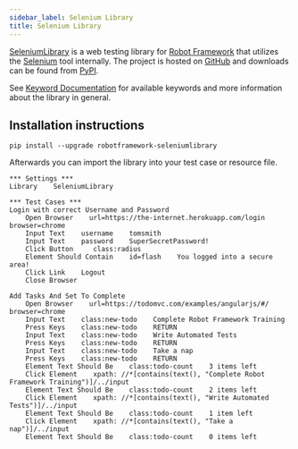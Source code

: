 ```yaml
---
sidebar_label: Selenium Library
title: Selenium Library
---
```


[SeleniumLibrary](https://github.com/robotframework/SeleniumLibrary/) is a web testing library for [Robot Framework](https://robotframework.org) that utilizes the [Selenium](https://www.seleniumhq.org/) tool internally. The project is hosted on [GitHub](https://github.com/robotframework/SeleniumLibrary) and downloads can be found from [PyPI](https://pypi.python.org/pypi/robotframework-seleniumlibrary).

See [Keyword Documentation](https://robotframework.org/SeleniumLibrary/SeleniumLibrary.html) for available keywords and more information about the library in general.

## Installation instructions

```shell
pip install --upgrade robotframework-seleniumlibrary
```

Afterwards you can import the library into your test case or resource file.


```robotframework	
*** Settings ***
Library    SeleniumLibrary

*** Test Cases ***
Login with correct Username and Password
    Open Browser    url=https://the-internet.herokuapp.com/login    browser=chrome
    Input Text    username    tomsmith
    Input Text    password    SuperSecretPassword!
    Click Button     class:radius
    Element Should Contain    id=flash    You logged into a secure area!
    Click Link    Logout
    Close Browser

Add Tasks And Set To Complete
    Open Browser    url=https://todomvc.com/examples/angularjs/#/    browser=chrome
    Input Text    class:new-todo    Complete Robot Framework Training
    Press Keys    class:new-todo    RETURN
    Input Text    class:new-todo    Write Automated Tests
    Press Keys    class:new-todo    RETURN
    Input Text    class:new-todo    Take a nap
    Press Keys    class:new-todo    RETURN
    Element Text Should Be    class:todo-count    3 items left
    Click Element    xpath: //*[contains(text(), "Complete Robot Framework Training")]/../input
    Element Text Should Be    class:todo-count    2 items left
    Click Element    xpath: //*[contains(text(), "Write Automated Tests")]/../input
    Element Text Should Be    class:todo-count    1 item left
    Click Element    xpath: //*[contains(text(), "Take a nap")]/../input
    Element Text Should Be    class:todo-count    0 items left
```	    
